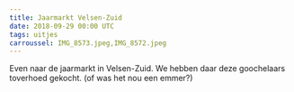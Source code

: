 ```yaml
---
title: Jaarmarkt Velsen-Zuid
date: 2018-09-29 00:00 UTC
tags: uitjes
carroussel: IMG_8573.jpeg,IMG_8572.jpeg
---
```

Even naar de jaarmarkt in Velsen-Zuid. We hebben daar deze goochelaars toverhoed gekocht. (of was het nou een emmer?)



